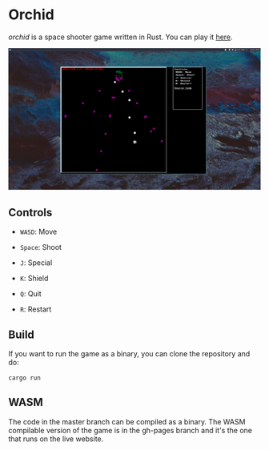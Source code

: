 # Orchid

_orchid_ is a space shooter game written in Rust. You can play it
[here](https://jfto23.github.io/orchid/).

![](https://github.com/jfto23/orchid/blob/master/orchid_pic.png)

## Controls

- `WASD`: Move

- `Space`: Shoot

- `J`: Special

- `K`: Shield

- `Q`: Quit

- `R`: Restart

## Build

If you want to run the game as a binary, you can clone the repository and do:

```
cargo run
```

## WASM

The code in the master branch can be compiled as a binary. The WASM compilable
version of the game is in the gh-pages branch and it's the one that runs on
the live website. 
